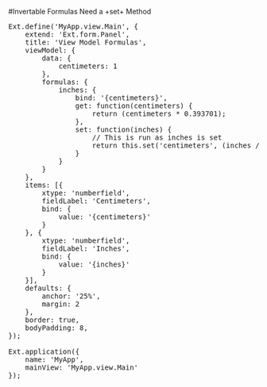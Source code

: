 #Invertable Formulas Need a +set+ Method

<pre class="runnable run">
Ext.define('MyApp.view.Main', {
    extend: 'Ext.form.Panel',
    title: 'View Model Formulas',
    viewModel: { 
        data: {
            centimeters: 1
        },
        formulas: {
            inches: {
                bind: '{centimeters}',
                get: function(centimeters) {
                    return (centimeters * 0.393701);
                },
                set: function(inches) {
                    // This is run as inches is set
                    return this.set('centimeters', (inches / 0.393701));
                }
            }
        }
    },
    items: [{
        xtype: 'numberfield',
        fieldLabel: 'Centimeters',
        bind: {
            value: '{centimeters}'
        }
    }, {
        xtype: 'numberfield',
        fieldLabel: 'Inches',
        bind: {
            value: '{inches}'
        }
    }],
    defaults: {
        anchor: '25%',
        margin: 2
    },
    border: true,
    bodyPadding: 8,
});

Ext.application({
    name: 'MyApp',
    mainView: 'MyApp.view.Main'
});





</pre>

